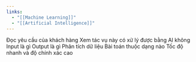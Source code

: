 ```yaml
---
links:
  - "[[Machine Learning]]"
  - "[[Artificial Intelligence]]"
---
```

Đọc yêu cầu của khách hàng
Xem tác vụ này có xử lý được bằng AI không
Input là gì
Output là gì
Phân tích dữ liệu
Bài toán thuộc dạng nào
Tốc độ nhanh và độ chính xác cao